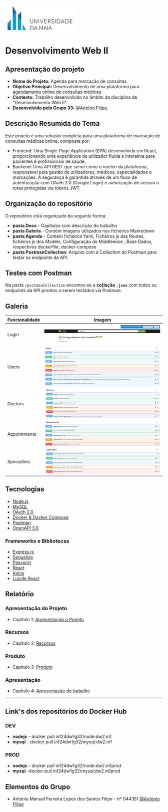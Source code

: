 
![UMAIA|Logo](/galeria/umaia.png)

# **Desenvolvimento Web II**
## Apresentação do projeto

- **Nome do Projeto:** Agenda para marcação de consultas.
- **Objetivo Principal:** Desenvolvimento de uma plataforma para agendamento online de consultas médicas
- **Contexto:** Trabalho desenvolvido no âmbito da disciplina de "Desenvolvimento Web II".
- **Desenvolvido pelo Grupo 33:** [@Antóno Filipe](https://github.com/AmFilipe).

## Descrição Resumida do Tema

Este projeto é uma solução completa para uma plataforma de marcação de consultas médicas online, composta por:

- Frontend: Uma Single-Page Application (SPA) desenvolvida em React, proporcionando uma experiência de utilizador fluida e interativa para pacientes e profissionais de saúde.
- Backend: Uma API REST que serve como o núcleo da plataforma, responsável pela gestão de utilizadores, médicos, especialidades e marcações. A segurança é garantida através de um fluxo de autenticação com OAuth 2.0 (Google Login) e autorização de acesso a rotas protegidas via tokens JWT.

## Organização do repositório

O repositório está organizado da seguinte forma:
- **pasta Docs** - Capitulos com descrição do trabalho
- **pasta Galeria** - Contém imagens utilizados nos ficheiros Markedown
- **pasta Agenda** - Contém ficheiros Yaml, Ficheiros js das Routes, ficheiros js dos Models, Configuração do Middleware , Base Dados, respectivos dockerfile, docker-compose
- **pasta PostmanCollection**: Arquivo com a Collection do Postman para testar os endpoints da API.


## Testes com Postman

Na pasta `/postmanCollection` encontra-se a **co[leção `.json`** com todos os endpoints da API prontos a serem testados via Postman.

## Galeria

| Funcionalidade | Imagem |
| --- | ----------- |
| Login |  ![Login](/galeria/login.png) |
| Users |  ![Users](/galeria/users.png) |
| Doctors |  ![Doctors](/galeria/doctors.png) |
| Appointments |  ![Appointments](/galeria/appointments.png) |
| Specialties |  ![Specialties](/galeria/specialties.png) |

## Tecnologias

- [Node.js](https://nodejs.org/)
- [MySQL](https://www.mysql.com/)
- [OAuth 2.0](https://oauth.net/2/)
- [Docker & Docker Compose](https://www.docker.com/)
- [Postman](https://www.postman.com/)
- [OpenAPI 3.0](https://swagger.io/specification/)

### Frameworks e Bibliotecas

- [Express.js](https://expressjs.com/)
- [Sequelize](https://sequelize.org/)
- [Passport](https://www.passportjs.org/concepts/authentication/strategies/)
- [React](https://react.dev/)
- [Axios](https://axios-http.com/docs/intro)
- [Lucide React](https://lucide.dev/guide/packages/lucide-react)

## Relatório

### Apresentação do Projeto
* Capítulo 1: [Apresentação o Projeto](docs/c1.md)

### Recursos
* Capítulo 2: [Recursos](docs/c2.md)

### Produto
* Capítulo 3: [Produto](docs/c3.md)

### Apresentação
* Capitulo 4: [Apresentação do trabalho](docs/c4.md)
---
## Link's dos repositórios do Docker Hub

### DEV
- **nodejs** - docker pull inf24dw1g32/node:dw2.m1
- **mysql** - docker pull inf24dw1g32/mysql:dw2.m1

### PROD
- **nodejs** - docker pull inf24dw1g32/node:dw2.m1prod
- **mysql** -docker pull inf24dw1g32/mysql:dw2.m1prod


## Elementos do Grupo
- António Manuel Ferreira Lopes dos Santos Filipe - nº 044351  [@António Filipe](https://github.com/@AmFilipe)
